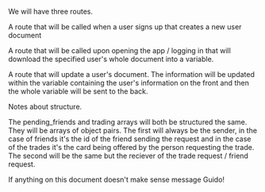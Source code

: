 We will have three routes.

A route that will be called when a user signs up that creates a new user document

A route that will be called upon opening the app / logging in that will download the specified user's whole document into a variable.

A route that will update a user's document. The information will be updated within the variable containing the user's information on the front and then the whole variable will be sent to the back.

Notes about structure.

The pending_friends and trading arrays will both be structured the same. They will be arrays of object pairs. The first will always be the sender, in the case of friends it's the id of the friend sending the request and in the case of the trades it's the card being offered by the person requesting the trade. The second will be the same but the reciever of the trade request / friend request.

If anything on this document doesn't make sense message Guido!
